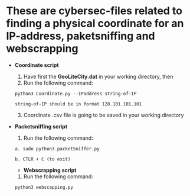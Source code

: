# These are cybersec-files related to finding a physical coordinate for an IP-address, paketsniffing and webscrapping

+ __Coordinate script__
  1. Have first the **GeoLiteCity.dat** in your working directory, then
  2. Run the following command:
  
  ```
  python3 Coordinate.py --IPaddress string-of-IP
  
  string-of-IP should be in format 128.101.101.101
  ```
  3. Coordinate .csv file is going to be saved in your working directory
  
+ __Packetsniffing script__

  1. Run the following command:
  
  ```
  a. sudo python3 packetSniffer.py 
  
  b. CTLR + C (to exit)
  
  ```
  + __Webscrapping script__

  1. Run the following command:
  
  ``` 
  python3 webscapping.py
  
  ```
